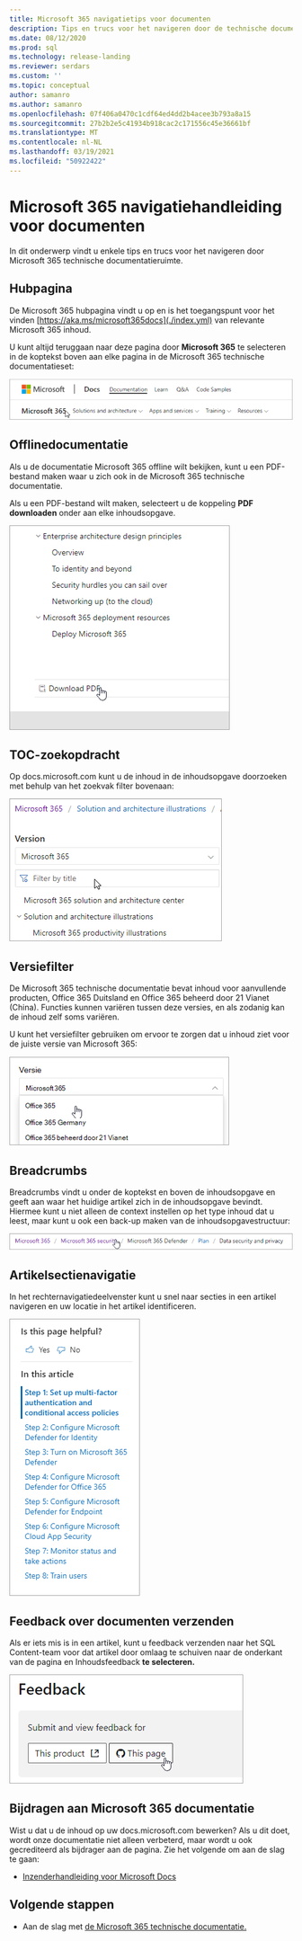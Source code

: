 ```yaml
---
title: Microsoft 365 navigatietips voor documenten
description: Tips en trucs voor het navigeren door de technische documentatie van het Microsoft 365- worden zaken als de hubpagina, de inhoudsopgave, de koptekst en het gebruik van de breadcrumbs en het gebruik van het versiefilter uitgelegd.
ms.date: 08/12/2020
ms.prod: sql
ms.technology: release-landing
ms.reviewer: serdars
ms.custom: ''
ms.topic: conceptual
author: samanro
ms.author: samanro
ms.openlocfilehash: 07f406a0470c1cdf64ed4dd2b4acee3b793a8a15
ms.sourcegitcommit: 27b2b2e5c41934b918cac2c171556c45e36661bf
ms.translationtype: MT
ms.contentlocale: nl-NL
ms.lasthandoff: 03/19/2021
ms.locfileid: "50922422"
---
```

# <a name="microsoft-365-docs-navigation-guide"></a>Microsoft 365 navigatiehandleiding voor documenten

In dit onderwerp vindt u enkele tips en trucs voor het navigeren door Microsoft 365 technische documentatieruimte.  

## <a name="hub-page"></a>Hubpagina

De Microsoft 365 hubpagina vindt u op en is het toegangspunt voor het vinden [https://aka.ms/microsoft365docs](./index.yml) van relevante Microsoft 365 inhoud.

U kunt altijd teruggaan naar deze pagina door **Microsoft 365** te selecteren in de koptekst boven aan elke pagina in de Microsoft 365 technische documentatieset:

![Microsoft 365 in koptekst](media/m365-header-cursor.png)

## <a name="offline-documentation"></a>Offlinedocumentatie

Als u de documentatie Microsoft 365 offline wilt bekijken, kunt u een PDF-bestand maken waar u zich ook in de Microsoft 365 technische documentatie.

Als u een PDF-bestand wilt maken, selecteert u de koppeling **PDF downloaden** onder aan elke inhoudsopgave.

![PDF downloaden](media/m365-download-pdf-cursor.png)

## <a name="toc-search"></a>TOC-zoekopdracht 
Op docs.microsoft.com kunt u de inhoud in de inhoudsopgave doorzoeken met behulp van het zoekvak filter bovenaan:

![Filtervak gebruiken](media/m365-filter-by-title.png)

## <a name="version-filter"></a>Versiefilter
De Microsoft 365 technische documentatie bevat inhoud voor aanvullende producten, Office 365 Duitsland en Office 365 beheerd door 21 Vianet (China). Functies kunnen variëren tussen deze versies, en als zodanig kan de inhoud zelf soms variëren.

U kunt het versiefilter gebruiken om ervoor te zorgen dat u inhoud ziet voor de juiste versie van Microsoft 365:

![Microsoft 365 versiefilter](media/m365-version-filter.png)

## <a name="breadcrumbs"></a>Breadcrumbs

Breadcrumbs vindt u onder de koptekst en boven de inhoudsopgave en geeft aan waar het huidige artikel zich in de inhoudsopgave bevindt.  Hiermee kunt u niet alleen de context instellen op het type inhoud dat u leest, maar kunt u ook een back-up maken van de inhoudsopgavestructuur:

![Microsoft 365 breadcrumbs](media/m365-breadcrumb.png)

## <a name="article-section-navigation"></a>Artikelsectienavigatie

In het rechternavigatiedeelvenster kunt u snel naar secties in een artikel navigeren en uw locatie in het artikel identificeren.  

![Navigatie met de rechterkant](media/m365-article-sections.png)

## <a name="submit-docs-feedback"></a>Feedback over documenten verzenden

Als er iets mis is in een artikel, kunt u feedback verzenden naar het SQL Content-team voor dat artikel door omlaag te schuiven naar de onderkant van de pagina en Inhoudsfeedback **te selecteren.**

![Feedback over Git Issue-inhoud](media/m365-article-feedback.png)

## <a name="contribute-to-microsoft-365-documentation"></a>Bijdragen aan Microsoft 365 documentatie

Wist u dat u de inhoud op uw docs.microsoft.com bewerken? Als u dit doet, wordt onze documentatie niet alleen verbeterd, maar wordt u ook gecrediteerd als bijdrager aan de pagina. Zie het volgende om aan de slag te gaan:

- [Inzenderhandleiding voor Microsoft Docs](/contribute/)

## <a name="next-steps"></a>Volgende stappen

- Aan de slag met [de Microsoft 365 technische documentatie.](index.yml)